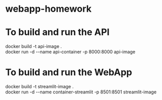 # webapp-homework

# To build and run the API
docker build -t api-image .     
docker run -d --name api-container -p 8000:8000 api-image

# To build and run the WebApp
docker build -t streamlit-image .    
docker run -d --name container-streamlit -p 8501:8501 streamlit-image
